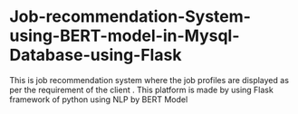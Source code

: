 # Job-recommendation-System-using-BERT-model-in-Mysql-Database-using-Flask
This is job recommendation system where the job profiles are displayed as per the requirement of the client . This platform is made by using Flask framework of python using NLP by BERT Model
